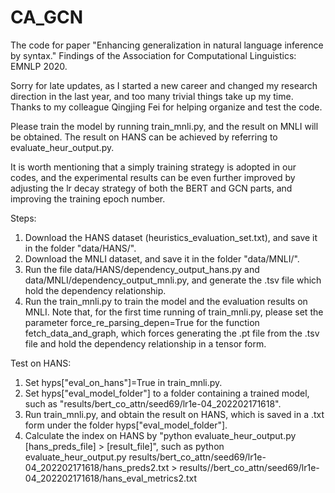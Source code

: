 # CA_GCN
The code for paper "Enhancing generalization in natural language inference by syntax." Findings of the Association for Computational Linguistics: EMNLP 2020. 

Sorry for late updates, as I started a new career and changed my research direction in the last year, and too many trivial things take up my time. Thanks to my colleague Qingjing Fei for helping organize and test the code.

Please train the model by running train_mnli.py, and the result on MNLI will be obtained. The result on HANS can be achieved by referring to evaluate_heur_output.py. 

It is worth mentioning that a simply training strategy is adopted in our codes, and the experimental results can be even further improved by adjusting the lr decay strategy of both the BERT and GCN parts, and improving the training epoch number.  


Steps:
1. Download the HANS dataset (heuristics_evaluation_set.txt), and save it in the folder "data/HANS/". 
2. Download the MNLI dataset, and save it in the folder "data/MNLI/". 
3. Run the file data/HANS/dependency_output_hans.py and data/MNLI/dependency_output_mnli.py, and generate the .tsv file which hold the dependency relationship. 
4. Run the train_mnli.py to train the model and the evaluation results on MNLI. Note that, for the first time running of train_mnli.py, please set the parameter force_re_parsing_depen=True for the function fetch_data_and_graph, which forces generating the .pt file from the .tsv file and hold the dependency relationship in a tensor form. 

Test on HANS:
1. Set hyps["eval_on_hans"]=True in train_mnli.py. 
2. Set hyps["eval_model_folder"] to a folder containing a trained model, such as "results/bert_co_attn/seed69/lr1e-04_202202171618".
3. Run train_mnli.py, and obtain the result on HANS, which is saved in a .txt form under the folder hyps["eval_model_folder"]. 
4. Calculate the index on HANS by "python evaluate_heur_output.py [hans_preds_file] > [result_file]", such as 
python evaluate_heur_output.py results/bert_co_attn/seed69/lr1e-04_202202171618/hans_preds2.txt > results//bert_co_attn/seed69/lr1e-04_202202171618/hans_eval_metrics2.txt

